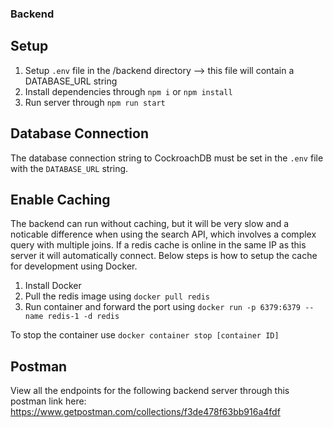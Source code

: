 ### Backend

## Setup

1. Setup `.env` file in the /backend directory --> this file will contain a DATABASE_URL string
2. Install dependencies through `npm i` or `npm install`
3. Run server through `npm run start`

## Database Connection
The database connection string to CockroachDB must be set in the `.env` file with the `DATABASE_URL` string.

## Enable Caching
The backend can run without caching, but it will be very slow and a noticable difference when using the search API, which involves a
complex query with multiple joins. If a redis cache is online in the same IP as this server it will automatically connect.
Below steps is how to setup the cache for development using Docker.

1. Install Docker
2. Pull the redis image using `docker pull redis`
3. Run container and forward the port using `docker run -p 6379:6379 --name redis-1 -d redis`

To stop the container use `docker container stop [container ID]`

## Postman

View all the endpoints for the following backend server through this postman link here:
https://www.getpostman.com/collections/f3de478f63bb916a4fdf
